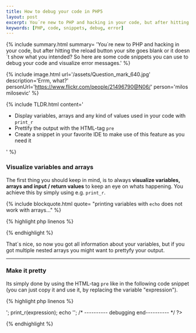 ```yaml
---
title: How to debug your code in PHP5
layout: post
excerpt: You´re new to PHP and hacking in your code, but after hitting the reload button your site goes blank or it doesn´t show what you intended? So here are some code snippets you can use to debug your code and visualize error messages.
keywords: [PHP, code, snippets, debug, error]
---
```

{% include summary.html summary= '<span class="firstCharacter">Y</span>ou´re new to PHP and hacking in your code, but after hitting the reload button your site goes blank or it doesn´t show what you intended? So here are some code snippets you can use to debug your code and visualize error messages.' %}

{% include image.html url='/assets/Question_mark_640.jpg' description='Errm, what?' personUrl='https://www.flickr.com/people/21496790@N06/' person='milos milosevic' %}

{% include TLDR.html content='<ul><li>Display variables, arrays and any kind of values used in your code with <code>print_r</code></li> <li>Prettify the output with the HTML-tag <code>pre</code></li><li>Create a snippet in your favorite IDE to make use of this feature as you need it</li></ul>' %}

### <span class="colorGreen">V</span>isualize variables and arrays

The first thing you should keep in mind, is to always __visualize variables, arrays and input / return values__ to keep an eye on whats happening. You achieve this by simply using e.g. <code>print_r</code>.

{% include blockquote.html quote= "printing variables with <code>echo</code> does not work with arrays..." %}

{% highlight php linenos %}

<?php
	print_r(var);
?>

{% endhighlight %}

That´s nice, so now you got all information about your variables, but if you got multiple nested arrays you might want to prettyfy your output.

----------------

### <span class="colorGreen">M</span>ake it pretty

Its simply done by using the HTML-tag <code>pre</code> like in the following code snippet (you can just copy it and use it, by replacing the variable "expression").

{% highlight php linenos %}

<?php
 	/* ---------- debugging ---------- */
	echo '<pre>';
		print_r(expression);
	echo '</pre>';	
	/* ---------- debugging end---------- */
?>

{% endhighlight %}